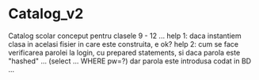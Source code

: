 # Catalog_v2
Catalog scolar conceput pentru clasele 9 - 12 ...
help 1: daca instantiem clasa in acelasi fisier in care este construita, e ok?
help 2: cum se face verificarea parolei la login, cu prepared statements, si daca parola este "hashed" ... (select ... WHERE pw=?) dar parola este introdusa codat in BD ...